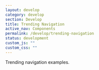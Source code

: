 ```yaml
---
layout: develop
category: develop
section: Develop
title: Trending Navigation
active_nav: Components
permalink: /develop/trending-navigation
status: development
custom_js: ""
custom_css: ""
---
```

Trending navigation examples.